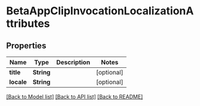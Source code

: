# BetaAppClipInvocationLocalizationAttributes

## Properties
Name | Type | Description | Notes
------------ | ------------- | ------------- | -------------
**title** | **String** |  | [optional] 
**locale** | **String** |  | [optional] 

[[Back to Model list]](../README.md#documentation-for-models) [[Back to API list]](../README.md#documentation-for-api-endpoints) [[Back to README]](../README.md)


